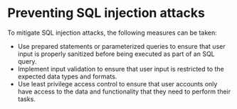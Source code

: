 # Preventing SQL injection attacks

To mitigate SQL injection attacks, the following measures can be taken:

- Use prepared statements or parameterized queries to ensure that user input is properly sanitized before being executed as part of an SQL query.
- Implement input validation to ensure that user input is restricted to the expected data types and formats.
- Use least privilege access control to ensure that user accounts only have access to the data and functionality that they need to perform their tasks.

